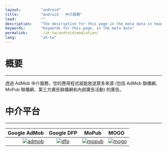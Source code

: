 ```yaml
---
layout:         "android"
title:          "Android - 中介服務"
lead:           ""
description:    "The description for this page in the meta data in header."
keywords:       "Keywords for this page, in the meta data"
permalink:       /zh-tw/android/mediation/
lang:           "zh-tw"
---
```


# 概要
---
透過 AdMob 中介服務，您的應用程式就能放送眾多來源 (包括 AdMob 聯播網、MoPub 聯播網、第三方廣告聯播網和內部廣告活動) 的廣告。



# 中介平台
---

Google AdMob    |  Google DFP |      MoPub   |   MOGO
--------------: | :----------:| :-----------:| :-------
[![admob]][1]   | [![dfp]][2] | [![mopub]][3]| [![mogo]][4]



[admob]: {{site.baseurl}}/assets/img/admob-logo.png
[dfp]:   {{site.baseurl}}/assets/img/dfp-logo.png
[mopub]: {{site.baseurl}}/assets/img/mopub-logo.png
[mogo]: {{site.baseurl}}/assets/img/mogo-logo.png

[1]: admob
[2]: dfp
[3]: mopub
[4]: mogo
